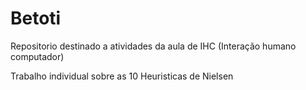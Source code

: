 # Betoti
Repositorio destinado a atividades da aula de IHC (Interação humano computador)

Trabalho individual sobre as 10 Heuristicas de Nielsen
